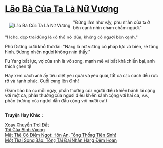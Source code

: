 <a href="https://truyenwiki.net/lao-ba-cua-ta-la-nu-vuong.36737/" title="Lão Bà Của Ta Là Nữ Vương"><h1>Lão Bà Của Ta Là Nữ Vương</h1></a><div style="display:table"><img align="right" style="float: left; padding: 10px;" src="https://truyenwiki.net/a/img/str/src/36737.jpg" alt="Lão Bà Của Ta Là Nữ Vương">"Đừng làm như vậy, phu nhân của ta ở bên cạnh nhìn chằm chằm ngươi."<p></p> "Hehe, đẹp trai đúng là có thể nói đùa, không có người bên cạnh."<p></p> Phù Dương cười khổ thở dài: "Nàng là nữ vương có pháp lực vô biên, sẽ tàng hình. Đương nhiên ngươi không nhìn thấy."<p></p> Fu Yang bất lực, vợ của anh là vô song, mạnh mẽ và bất khả chiến bại, anh thích ghen tị!<p></p> Hãy xem cách anh ấy tiêu diệt yêu quái và yêu quái, tất cả các cách đều rực rỡ và hạnh phúc. Cuối cùng lên đỉnh!<p></p> (Đảm bảo ba ca mỗi ngày, phần thưởng của người điều khiển bánh lái cộng với một ca, phần thưởng của người điều khiển sảnh cộng với hai ca, v.v., phần thưởng của người dẫn đầu cộng với mười ca!)</div><p><br><b>Truyện Hay Khác :</b></p><a href="https://truyenwiki.net/xoay-chuyen-troi-dat.36657/" alt="Xoay Chuyển Trời Đất">Xoay Chuyển Trời Đất</a><br/><a href="https://sangtacviet.wordpress.com/2020/10/22/toi-cua-binh-vuong/" alt="Tới Cửa Binh Vương">Tới Cửa Binh Vương</a><br/><a href="https://sangtacviet.wordpress.com/2020/10/22/mat-the-co-diem-ngot-hon-an-tong-thong-tien-sinh/" alt="Mật Thê Có Điểm Ngọt: Hôn An, Tổng Thống Tiên Sinh!">Mật Thê Có Điểm Ngọt: Hôn An, Tổng Thống Tiên Sinh!</a><br/><a href="https://github.com/nownovels/topcv/tree/master/truyenhay/36368" alt="Một Thai Song Bảo: Tổng Tài Đại Nhân Hàng Đêm Hoan">Một Thai Song Bảo: Tổng Tài Đại Nhân Hàng Đêm Hoan</a><br/>